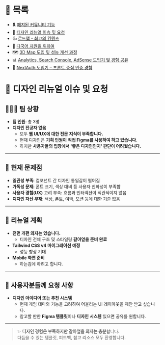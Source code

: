 # 📂 목록

- 🎗️ [폐지된 커뮤니티 기능](./community.md)
- 🎨 [디자인 리뉴얼 이슈 및 요청](./design.md)
- 👍 [로드맵 - 최고의 컨텐츠](./roadmap.md)
- 🍱 [다국어 지원을 위하여](./i18n.md)
- 🗺️ [3D Map 도입 및 성능 개선 과정](./3dmap.md)
- 📊 [Analytics, Search Console, AdSense 도입기 및 경험 공유](./google.md)
- 🔐 [NextAuth 도입기 – 프론트 중심 인증 경험](./auth.md)

# 🎨 디자인 리뉴얼 이슈 및 요청

## 🧑‍🤝‍🧑 팀 상황

- **팀 인원**: 총 3명
- **디자인 전공자 없음**
  - 모두 **웹 UI/UX에 대한 전문 지식이 부족합니다.**
  - 현재 디자인은 **기획 인원이 직접 Figma를 사용하여 하고 있습니다.**
  - 하지만 **사용자들의 입장에서 '좋은 디자인인지' 판단이 어려웠습니다.**

---

## 🧩 현재 문제점

- **일관성 부족**: 컴포넌트 간 디자인 통일감이 떨어짐
- **가독성 문제**: 폰트 크기, 색상 대비 등 사용자 친화성이 부족함
- **사용자 경험(UX)** 고려 부족: 흐름과 인터랙션이 직관적이지 않음
- **디자인 자산 부재**: 색상, 폰트, 여백, 모션 등에 대한 기준 없음

---

## 🔄 리뉴얼 계획

- **전면 개편 의지는 있습니다.**
  - 디자인 전체 구조 및 스타일링 **갈아엎을 준비 완료**
- **Tailwind CSS v4 마이그레이션 예정**
  - 성능 향상 기대
- **Mobile 화면 준비**
  - 하는김에 하려고 합니다.

---

## 📌 사용자분들께 요청 사항

- **디자인 아이디어 또는 추천 시스템**
  - 현재 게임 테마와 기능을 고려하여 어울리는 UI 레이아웃을 제안 받고 싶습니다.
  - 참고할 만한 **Figma 템플릿**이나 **디자인 시스템** 있으면 공유를 원합니다.

---

> ✨ **디자인 경험은 부족하지만 갈아엎을 의지는 충분**합니다.  
> 다듬을 수 있는 템플릿, 피드백, 참고 리소스 모두 환영합니다.
